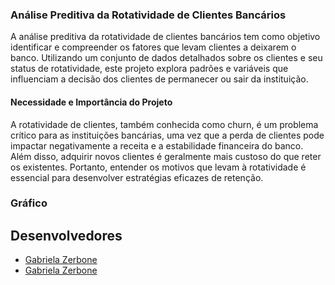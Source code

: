 ### Análise Preditiva da Rotatividade de Clientes Bancários

A análise preditiva da rotatividade de clientes bancários tem como objetivo identificar e compreender os fatores que levam clientes a deixarem o banco. Utilizando um conjunto de dados detalhados sobre os clientes e seu status de rotatividade, este projeto explora padrões e variáveis que influenciam a decisão dos clientes de permanecer ou sair da instituição.

#### Necessidade e Importância do Projeto

A rotatividade de clientes, também conhecida como churn, é um problema crítico para as instituições bancárias, uma vez que a perda de clientes pode impactar negativamente a receita e a estabilidade financeira do banco. Além disso, adquirir novos clientes é geralmente mais custoso do que reter os existentes. Portanto, entender os motivos que levam à rotatividade é essencial para desenvolver estratégias eficazes de retenção.


### Gráfico


## Desenvolvedores
 - [Gabriela Zerbone](https://github.com/gzerbone)
 - [Gabriela Zerbone](https://github.com/GabrielAzevedoo)
